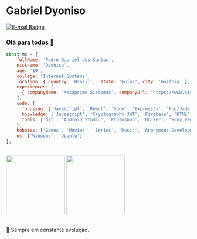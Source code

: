 # Gabriel Dyoniso

[![E-mail Badge](https://img.shields.io/badge/-E--mail-c14438?style=flat-square&logo=Gmail&logoColor=white&link=mailto:7Retro.community@protonmail.com)](mailt:7Retro.community@protonmail.com)

### Olá para todos 👋

```js
const me = {
    fullName: 'Pedro Gabriel dos Santos',
    nickname: 'Dyoniso',
    age: '19',
    college: 'Internet Systems',
    location: { country: 'Brazil',  state: 'Goías', city: 'Goiânia' },
    experiences: [
      { companyName: 'Metaprime Sistemas', companyUrl: 'https://www.sistemaeorbis.com.br/', role: 'Android Developer' },
    ],
    code: {
      focusing: ['Javascript', 'React', 'Node', 'ExpressJs', 'Pug/Jade', 'Postgresql', 'MySql', 'Design Patterns'],
      knowledge: ['Javascript', 'Cryptography JWT', 'Firebase', 'HTML', 'CSS', 'Bootstrap', 'jQuery', 'PHP', 'Apache', 'Ngnix'],
      tools: ['Git', 'Android Studio', 'Photoshop', 'Docker', 'Sony Vegas', 'Filmora']
    },
    hobbies: ['Games', 'Movies', 'Series', 'Music', 'Anonymous Development', 'Cryptocurrencies'],
    os: ['Windows', 'Ubuntu']
};
```

<br/>

<div>
	<img height="160em" src="https://github-readme-stats.vercel.app/api?username=Dyoniso&show_icons=true&theme=radical&hide=issues"/>
	<img height="160em" src="https://github-readme-stats.vercel.app/api/top-langs/?username=Dyoniso&layout=compact&theme=radical"/>
</div>

<br/>

🎯 Sempre em constante evolução.

